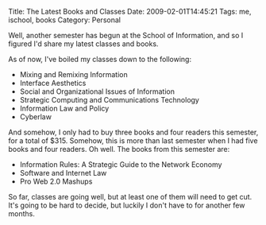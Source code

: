 Title: The Latest Books and Classes
Date: 2009-02-01T14:45:21
Tags: me, ischool, books
Category: Personal

Well, another semester has begun at the School of Information, and so I figured I'd share my latest classes and books.

As of now, I've boiled my classes down to the following:

 - Mixing and Remixing Information
 - Interface Aesthetics
 - Social and Organizational Issues of Information
 - Strategic Computing and Communications Technology
 - Information Law and Policy
 - Cyberlaw

And somehow, I only had to buy three books and four readers this semester, for a total of $315. Somehow, this is more than last semester when I had five books and four readers. Oh well. The books from this semester are:

 - Information Rules: A Strategic Guide to the Network Economy
 - Software and Internet Law
 - Pro Web 2.0 Mashups

So far, classes are going well, but at least one of them will need to get cut. It's going to be hard to decide, but luckily I don't have to for another few months.
